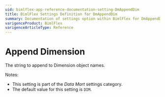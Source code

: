 ```yaml
---
uid: bimlflex-app-reference-documentation-setting-DmAppendDim
title: BimlFlex Settings Definition for DmAppendDim
summary: Documentation of settings option within BimlFlex for DmAppendDim
varigenceProduct: BimlFlex
varigenceArticleType: Reference
---
```


# Append Dimension

The string to append to Dimension object names.

Notes:

* This setting is part of the *Data Mart* settings category.
* The default value for this setting is `DIM`.
